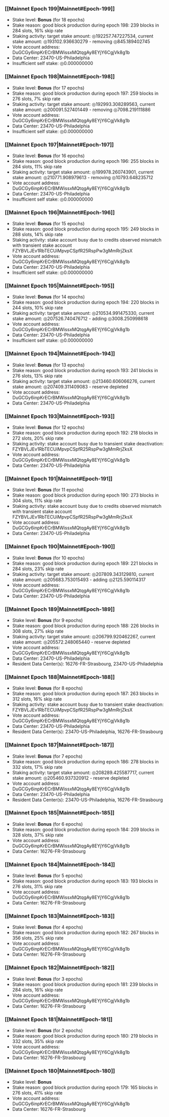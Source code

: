 ### [[Mainnet Epoch 199|Mainnet#Epoch-199]]
* Stake level: **Bonus** (for 18 epochs)
* Stake reason: good block production during epoch 198: 239 blocks in 284 slots, 16% skip rate
* Staking activity: target stake amount: ◎192257.747227534, current stake amount: ◎193102.936630279 - removing ◎845.189402745
* Vote account address: DuGCGy6inpKrECrBMWissxMQtqgAy8EYjY6CgjVk8g1b
* Data Center: 23470-US-Philadelphia
* Insufficient self stake: ◎0.000000000
### [[Mainnet Epoch 198|Mainnet#Epoch-198]]
* Stake level: **Bonus** (for 17 epochs)
* Stake reason: good block production during epoch 197: 259 blocks in 276 slots, 7% skip rate
* Staking activity: target stake amount: ◎192993.308289563, current stake amount: ◎200091.527401449 - removing ◎7098.219111886
* Vote account address: DuGCGy6inpKrECrBMWissxMQtqgAy8EYjY6CgjVk8g1b
* Data Center: 23470-US-Philadelphia
* Insufficient self stake: ◎0.000000000
### [[Mainnet Epoch 197|Mainnet#Epoch-197]]
* Stake level: **Bonus** (for 16 epochs)
* Stake reason: good block production during epoch 196: 255 blocks in 284 slots, 11% skip rate
* Staking activity: target stake amount: ◎199978.260743901, current stake amount: ◎210771.908979613 - removing ◎10793.648235712
* Vote account address: DuGCGy6inpKrECrBMWissxMQtqgAy8EYjY6CgjVk8g1b
* Data Center: 23470-US-Philadelphia
* Insufficient self stake: ◎0.000000000
### [[Mainnet Epoch 196|Mainnet#Epoch-196]]
* Stake level: **Bonus** (for 15 epochs)
* Stake reason: good block production during epoch 195: 249 blocks in 288 slots, 14% skip rate
* Staking activity: stake account busy due to credits observed mismatch with transient stake account FZYBVLJEv1RbTECUiMpvpCSpfR25RspPw3gMmRrjZksX
* Vote account address: DuGCGy6inpKrECrBMWissxMQtqgAy8EYjY6CgjVk8g1b
* Data Center: 23470-US-Philadelphia
* Insufficient self stake: ◎0.000000000
### [[Mainnet Epoch 195|Mainnet#Epoch-195]]
* Stake level: **Bonus** (for 14 epochs)
* Stake reason: good block production during epoch 194: 220 blocks in 244 slots, 10% skip rate
* Staking activity: target stake amount: ◎210534.991475330, current stake amount: ◎207526.740476712 - adding ◎3008.250998618
* Vote account address: DuGCGy6inpKrECrBMWissxMQtqgAy8EYjY6CgjVk8g1b
* Data Center: 23470-US-Philadelphia
* Insufficient self stake: ◎0.000000000
### [[Mainnet Epoch 194|Mainnet#Epoch-194]]
* Stake level: **Bonus** (for 13 epochs)
* Stake reason: good block production during epoch 193: 241 blocks in 276 slots, 13% skip rate
* Staking activity: target stake amount: ◎213460.606066276, current stake amount: ◎207409.311409083 - reserve depleted
* Vote account address: DuGCGy6inpKrECrBMWissxMQtqgAy8EYjY6CgjVk8g1b
* Data Center: 23470-US-Philadelphia
### [[Mainnet Epoch 193|Mainnet#Epoch-193]]
* Stake level: **Bonus** (for 12 epochs)
* Stake reason: good block production during epoch 192: 218 blocks in 272 slots, 20% skip rate
* Staking activity: stake account busy due to transient stake deactivation: FZYBVLJEv1RbTECUiMpvpCSpfR25RspPw3gMmRrjZksX
* Vote account address: DuGCGy6inpKrECrBMWissxMQtqgAy8EYjY6CgjVk8g1b
* Data Center: 23470-US-Philadelphia
### [[Mainnet Epoch 191|Mainnet#Epoch-191]]
* Stake level: **Bonus** (for 11 epochs)
* Stake reason: good block production during epoch 190: 273 blocks in 304 slots, 11% skip rate
* Staking activity: stake account busy due to credits observed mismatch with transient stake account FZYBVLJEv1RbTECUiMpvpCSpfR25RspPw3gMmRrjZksX
* Vote account address: DuGCGy6inpKrECrBMWissxMQtqgAy8EYjY6CgjVk8g1b
* Data Center: 23470-US-Philadelphia
### [[Mainnet Epoch 190|Mainnet#Epoch-190]]
* Stake level: **Bonus** (for 10 epochs)
* Stake reason: good block production during epoch 189: 221 blocks in 284 slots, 23% skip rate
* Staking activity: target stake amount: ◎207809.343129810, current stake amount: ◎205683.753015493 - adding ◎2125.590114317
* Vote account address: DuGCGy6inpKrECrBMWissxMQtqgAy8EYjY6CgjVk8g1b
* Data Center: 23470-US-Philadelphia
### [[Mainnet Epoch 189|Mainnet#Epoch-189]]
* Stake level: **Bonus** (for 9 epochs)
* Stake reason: good block production during epoch 188: 226 blocks in 308 slots, 27% skip rate
* Staking activity: target stake amount: ◎206799.920462267, current stake amount: ◎205572.248065440 - reserve depleted
* Vote account address: DuGCGy6inpKrECrBMWissxMQtqgAy8EYjY6CgjVk8g1b
* Data Center: 23470-US-Philadelphia
* Resident Data Center(s): 16276-FR-Strasbourg, 23470-US-Philadelphia
### [[Mainnet Epoch 188|Mainnet#Epoch-188]]
* Stake level: **Bonus** (for 8 epochs)
* Stake reason: good block production during epoch 187: 263 blocks in 312 slots, 16% skip rate
* Staking activity: stake account busy due to transient stake deactivation: FZYBVLJEv1RbTECUiMpvpCSpfR25RspPw3gMmRrjZksX
* Vote account address: DuGCGy6inpKrECrBMWissxMQtqgAy8EYjY6CgjVk8g1b
* Data Center: 23470-US-Philadelphia
* Resident Data Center(s): 23470-US-Philadelphia, 16276-FR-Strasbourg
### [[Mainnet Epoch 187|Mainnet#Epoch-187]]
* Stake level: **Bonus** (for 7 epochs)
* Stake reason: good block production during epoch 186: 278 blocks in 332 slots, 17% skip rate
* Staking activity: target stake amount: ◎208289.425587717, current stake amount: ◎205460.937320912 - reserve depleted
* Vote account address: DuGCGy6inpKrECrBMWissxMQtqgAy8EYjY6CgjVk8g1b
* Data Center: 23470-US-Philadelphia
* Resident Data Center(s): 23470-US-Philadelphia, 16276-FR-Strasbourg
### [[Mainnet Epoch 185|Mainnet#Epoch-185]]
* Stake level: **Bonus** (for 6 epochs)
* Stake reason: good block production during epoch 184: 209 blocks in 328 slots, 37% skip rate
* Vote account address: DuGCGy6inpKrECrBMWissxMQtqgAy8EYjY6CgjVk8g1b
* Data Center: 16276-FR-Strasbourg
### [[Mainnet Epoch 184|Mainnet#Epoch-184]]
* Stake level: **Bonus** (for 5 epochs)
* Stake reason: good block production during epoch 183: 193 blocks in 276 slots, 31% skip rate
* Vote account address: DuGCGy6inpKrECrBMWissxMQtqgAy8EYjY6CgjVk8g1b
* Data Center: 16276-FR-Strasbourg
### [[Mainnet Epoch 183|Mainnet#Epoch-183]]
* Stake level: **Bonus** (for 4 epochs)
* Stake reason: good block production during epoch 182: 267 blocks in 356 slots, 25% skip rate
* Vote account address: DuGCGy6inpKrECrBMWissxMQtqgAy8EYjY6CgjVk8g1b
* Data Center: 16276-FR-Strasbourg
### [[Mainnet Epoch 182|Mainnet#Epoch-182]]
* Stake level: **Bonus** (for 3 epochs)
* Stake reason: good block production during epoch 181: 239 blocks in 284 slots, 16% skip rate
* Vote account address: DuGCGy6inpKrECrBMWissxMQtqgAy8EYjY6CgjVk8g1b
* Data Center: 16276-FR-Strasbourg
### [[Mainnet Epoch 181|Mainnet#Epoch-181]]
* Stake level: **Bonus** (for 2 epochs)
* Stake reason: good block production during epoch 180: 219 blocks in 332 slots, 35% skip rate
* Vote account address: DuGCGy6inpKrECrBMWissxMQtqgAy8EYjY6CgjVk8g1b
* Data Center: 16276-FR-Strasbourg
### [[Mainnet Epoch 180|Mainnet#Epoch-180]]
* Stake level: **Bonus**
* Stake reason: good block production during epoch 179: 165 blocks in 276 slots, 41% skip rate
* Vote account address: DuGCGy6inpKrECrBMWissxMQtqgAy8EYjY6CgjVk8g1b
* Data Center: 16276-FR-Strasbourg